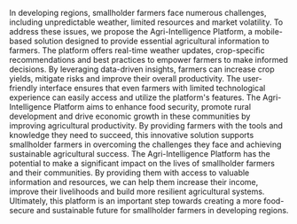 In developing regions, smallholder farmers face numerous challenges, including unpredictable weather, limited resources and market volatility. To address these issues, we propose the Agri-Intelligence Platform, a mobile-based solution designed to provide essential agricultural information to farmers. The platform offers real-time weather updates, crop-specific recommendations and best practices to empower farmers to make informed decisions. By leveraging data-driven insights, farmers can increase crop yields, mitigate risks and improve their overall productivity.
The user-friendly interface ensures that even farmers with limited technological experience can easily access and utilize the platform's features. The Agri-Intelligence Platform aims to enhance food security, promote rural development and drive economic growth in these communities by improving agricultural productivity. By providing farmers with the tools and knowledge they need to succeed, this innovative solution supports smallholder farmers in overcoming the challenges they face and achieving sustainable agricultural success.
The Agri-Intelligence Platform has the potential to make a significant impact on the lives of smallholder farmers and their communities. By providing them with access to valuable information and resources, we can help them increase their income, improve their livelihoods and build more resilient agricultural systems. Ultimately, this platform is an important step towards creating a more food-secure and sustainable future for smallholder farmers in developing regions.
